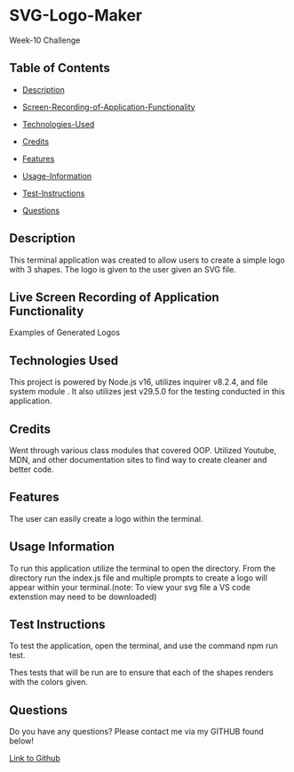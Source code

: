 # SVG-Logo-Maker
Week-10 Challenge

## Table of Contents

 * [Description](#description)

 * [Screen-Recording-of-Application-Functionality](#live-screen-recording-of-application-functionality)

 * [Technologies-Used](#technologies-used)

 * [Credits](#credits)

 * [Features](#features)

 * [Usage-Information](#usage-information)

 * [Test-Instructions](#test-instructions)

 * [Questions](#questions)

## Description

This terminal application was created to allow users to create a simple logo with 3 shapes. The logo is given to the user given an SVG file. 

## Live Screen Recording of Application Functionality


Examples of Generated Logos


## Technologies Used

This project is powered by Node.js v16, utilizes inquirer v8.2.4, and file system module . It also utilizes jest v29.5.0 for the testing conducted in this application. 


## Credits

Went through various class modules that covered OOP. Utilized Youtube, MDN, and other documentation sites to find way to create cleaner and better code. 

## Features

The user can easily create a logo within the terminal.

## Usage Information

To run this application utilize the terminal to open the directory. From the directory run the index.js file and multiple prompts to create a logo will appear within your terminal.(note: To view your svg file a VS code extenstion may need to be downloaded)



## Test Instructions

To test the application, open the terminal, and use the command npm run test.

Thes tests that will be run are to ensure that each of the shapes renders with the colors given.

## Questions

Do you have any questions? Please contact me via my GITHUB found below! 

[Link to Github](https://github.com/drozzy11)


